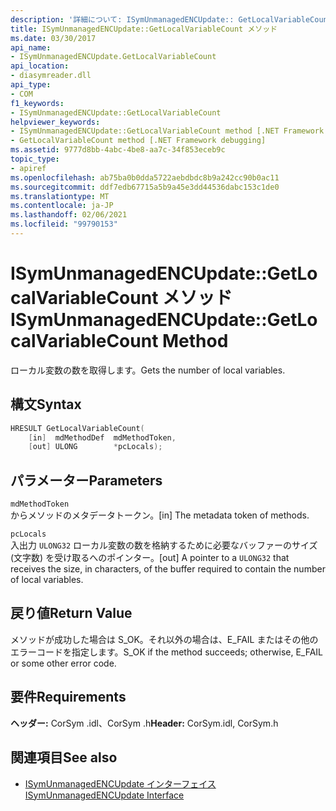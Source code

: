 ```yaml
---
description: '詳細について: ISymUnmanagedENCUpdate:: GetLocalVariableCount メソッド'
title: ISymUnmanagedENCUpdate::GetLocalVariableCount メソッド
ms.date: 03/30/2017
api_name:
- ISymUnmanagedENCUpdate.GetLocalVariableCount
api_location:
- diasymreader.dll
api_type:
- COM
f1_keywords:
- ISymUnmanagedENCUpdate::GetLocalVariableCount
helpviewer_keywords:
- ISymUnmanagedENCUpdate::GetLocalVariableCount method [.NET Framework debugging]
- GetLocalVariableCount method [.NET Framework debugging]
ms.assetid: 9777d8bb-4abc-4be8-aa7c-34f853eceb9c
topic_type:
- apiref
ms.openlocfilehash: ab75ba0b0dda5722aebdbdc8b9a242cc90b0ac11
ms.sourcegitcommit: ddf7edb67715a5b9a45e3dd44536dabc153c1de0
ms.translationtype: MT
ms.contentlocale: ja-JP
ms.lasthandoff: 02/06/2021
ms.locfileid: "99790153"
---
```

# <a name="isymunmanagedencupdategetlocalvariablecount-method"></a><span data-ttu-id="2c78c-103">ISymUnmanagedENCUpdate::GetLocalVariableCount メソッド</span><span class="sxs-lookup"><span data-stu-id="2c78c-103">ISymUnmanagedENCUpdate::GetLocalVariableCount Method</span></span>

<span data-ttu-id="2c78c-104">ローカル変数の数を取得します。</span><span class="sxs-lookup"><span data-stu-id="2c78c-104">Gets the number of local variables.</span></span>  
  
## <a name="syntax"></a><span data-ttu-id="2c78c-105">構文</span><span class="sxs-lookup"><span data-stu-id="2c78c-105">Syntax</span></span>  
  
```cpp  
HRESULT GetLocalVariableCount(  
    [in]  mdMethodDef  mdMethodToken,  
    [out] ULONG        *pcLocals);  
```  
  
## <a name="parameters"></a><span data-ttu-id="2c78c-106">パラメーター</span><span class="sxs-lookup"><span data-stu-id="2c78c-106">Parameters</span></span>  

 `mdMethodToken`  
 <span data-ttu-id="2c78c-107">からメソッドのメタデータトークン。</span><span class="sxs-lookup"><span data-stu-id="2c78c-107">[in] The metadata token of methods.</span></span>  
  
 `pcLocals`  
 <span data-ttu-id="2c78c-108">入出力 `ULONG32` ローカル変数の数を格納するために必要なバッファーのサイズ (文字数) を受け取るへのポインター。</span><span class="sxs-lookup"><span data-stu-id="2c78c-108">[out] A pointer to a `ULONG32` that receives the size, in characters, of the buffer required to contain the number of local variables.</span></span>  
  
## <a name="return-value"></a><span data-ttu-id="2c78c-109">戻り値</span><span class="sxs-lookup"><span data-stu-id="2c78c-109">Return Value</span></span>  

 <span data-ttu-id="2c78c-110">メソッドが成功した場合は S_OK。それ以外の場合は、E_FAIL またはその他のエラーコードを指定します。</span><span class="sxs-lookup"><span data-stu-id="2c78c-110">S_OK if the method succeeds; otherwise, E_FAIL or some other error code.</span></span>  
  
## <a name="requirements"></a><span data-ttu-id="2c78c-111">要件</span><span class="sxs-lookup"><span data-stu-id="2c78c-111">Requirements</span></span>  

 <span data-ttu-id="2c78c-112">**ヘッダー:** CorSym .idl、CorSym .h</span><span class="sxs-lookup"><span data-stu-id="2c78c-112">**Header:** CorSym.idl, CorSym.h</span></span>  
  
## <a name="see-also"></a><span data-ttu-id="2c78c-113">関連項目</span><span class="sxs-lookup"><span data-stu-id="2c78c-113">See also</span></span>

- [<span data-ttu-id="2c78c-114">ISymUnmanagedENCUpdate インターフェイス</span><span class="sxs-lookup"><span data-stu-id="2c78c-114">ISymUnmanagedENCUpdate Interface</span></span>](isymunmanagedencupdate-interface.md)
